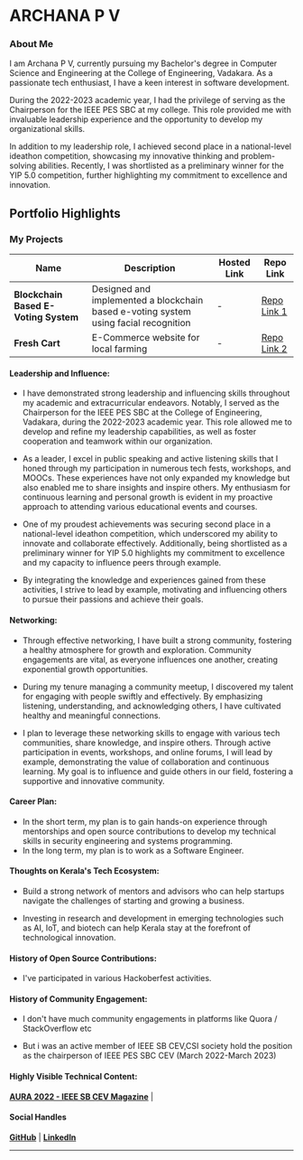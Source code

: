 # ARCHANA P V

### About Me
 
I am Archana P V, currently pursuing my Bachelor's degree in Computer Science and Engineering at the College of Engineering, Vadakara. As a passionate tech enthusiast, I have a keen interest in software development.

During the 2022-2023 academic year, I had the privilege of serving as the Chairperson for the IEEE PES SBC at my college. This role provided me with invaluable leadership experience and the opportunity to develop my organizational skills.

In addition to my leadership role, I achieved second place in a national-level ideathon competition, showcasing my innovative thinking and problem-solving abilities. Recently, I was shortlisted as a preliminary winner for the YIP 5.0 competition, further highlighting my commitment to excellence and innovation.


## Portfolio Highlights

### My Projects

| Name                | Description                                                               | Hosted Link                              | Repo Link                                                      |
|---------------------|---------------------------------------------------------------------------|------------------------------------------|----------------------------------------------------------------|
| **Blockchain Based E-Voting System**  | Designed and implemented a blockchain based e-voting system using facial recognition                                             |-   | [Repo Link 1](https://github.com/archanapv/evoting)             |
| **Fresh Cart**  | E-Commerce website for local farming                                           | - | [Repo Link 2](https://github.com/archanapv/freshcart)          


#### Leadership and Influence:

- I have demonstrated strong leadership and influencing skills throughout my academic and extracurricular endeavors. Notably, I served as the Chairperson for the IEEE PES SBC at the College of Engineering, Vadakara, during the 2022-2023 academic year. This role allowed me to develop and refine my leadership capabilities, as well as foster cooperation and teamwork within our organization.

- As a leader, I excel in public speaking and active listening skills that I honed through my participation in numerous tech fests, workshops, and MOOCs. These experiences have not only expanded my knowledge but also enabled me to share insights and inspire others. My enthusiasm for continuous learning and personal growth is evident in my proactive approach to attending various educational events and courses.

- One of my proudest achievements was securing second place in a national-level ideathon competition, which underscored my ability to innovate and collaborate effectively. Additionally, being shortlisted as a preliminary winner for YIP 5.0 highlights my commitment to excellence and my capacity to influence peers through example.

- By integrating the knowledge and experiences gained from these activities, I strive to lead by example, motivating and influencing others to pursue their passions and achieve their goals.

#### Networking:

- Through effective networking, I have built a strong community, fostering a healthy atmosphere for growth and exploration. Community engagements are vital, as everyone influences one another, creating exponential growth opportunities.

- During my tenure managing a community meetup, I discovered my talent for engaging with people swiftly and effectively. By emphasizing listening, understanding, and acknowledging others, I have cultivated healthy and meaningful connections.

- I plan to leverage these networking skills to engage with various tech communities, share knowledge, and inspire others. Through active participation in events, workshops, and online forums, I will lead by example, demonstrating the value of collaboration and continuous learning. My goal is to influence and guide others in our field, fostering a supportive and innovative community.



#### Career Plan:

- In the short term, my plan is to gain hands-on experience through mentorships and open source contributions to develop my technical skills in security engineering and systems programming.
- In the long term, my plan is to work as a Software Engineer.
#### Thoughts on Kerala's Tech Ecosystem:

- Build a strong network of mentors and advisors who can help startups navigate the challenges of starting and growing a business.

- Investing in research and development in emerging technologies such as AI, IoT, and biotech can help Kerala stay at the forefront of technological innovation.


#### History of Open Source Contributions:
- I've participated in various Hackoberfest activities.
#### History of Community Engagement:
- I don't have much community engagements in platforms like Quora / StackOverflow etc

- But i was an active member of IEEE SB CEV,CSI society  hold the position as the chairperson of IEEE PES SBC CEV (March 2022-March 2023)



#### Highly Visible Technical Content:

**[AURA 2022 - IEEE SB CEV Magazine](https://online.fliphtml5.com/kxkcv/ljiu/)** |


#### Social Handles

 **[GitHub](https://github.com/14archana)** | **[LinkedIn](https://www.linkedin.com/in/archana-p-v/)**

---